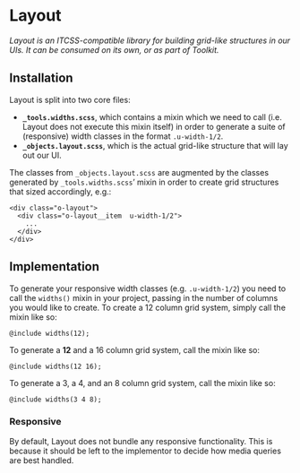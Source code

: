 # Layout

_Layout is an ITCSS-compatible library for building grid-like structures in our
UIs. It can be consumed on its own, or as part of Toolkit._

## Installation

Layout is split into two core files:

* **`_tools.widths.scss`**, which contains a mixin which we need to call (i.e.
  Layout does not execute this mixin itself) in order to generate a suite of
  (responsive) width classes in the format `.u-width-1/2`.
* **`_objects.layout.scss`**, which is the actual grid-like structure that will
  lay out our UI.

The classes from `_objects.layout.scss` are augmented by the classes generated
by `_tools.widths.scss`’ mixin in order to create grid structures that sized
accordingly, e.g.:

```
<div class="o-layout">
  <div class="o-layout__item  u-width-1/2">
    ...
  </div>
</div>
```

## Implementation

To generate your responsive width classes (e.g. `.u-width-1/2`) you need to call
the `widths()` mixin in your project, passing in the number of columns you would
like to create. To create a 12 column grid system, simply call the mixin like
so:

```
@include widths(12);
```

To generate a **12** and a 16 column grid system, call the mixin like so:

```
@include widths(12 16);
```

To generate a 3, a 4, and an 8 column grid system, call the mixin like so:

```
@include widths(3 4 8);
```

### Responsive

By default, Layout does not bundle any responsive functionality. This is because
it should be left to the implementor to decide how media queries are best handled.
